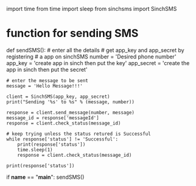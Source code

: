 import time
from time import sleep
from sinchsms import SinchSMS

# function for sending SMS
def sendSMS():
    # enter all the details
    # get app_key and app_secret by registering
    # a app on sinchSMS
    number = 'Desired phone number'
    app_key = 'create app in sinch then put the key'
    app_secret = 'create the app in sinch then put the secret'

    # enter the message to be sent
    message = 'Hello Message!!!'

    client = SinchSMS(app_key, app_secret)
    print("Sending '%s' to %s" % (message, number))

    response = client.send_message(number, message)
    message_id = response['messageId']
    response = client.check_status(message_id)

    # keep trying unless the status retured is Successful
    while response['status'] != 'Successful':
        print(response['status'])
        time.sleep(1)
        response = client.check_status(message_id)

    print(response['status'])


if __name__ == "__main__":
    sendSMS()
